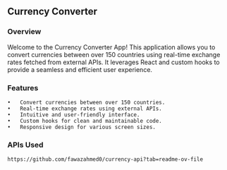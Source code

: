 ## Currency Converter

### Overview

Welcome to the Currency Converter App! This application allows you to convert currencies between over 150 countries using real-time exchange rates fetched from external APIs. It leverages React and custom hooks to provide a seamless and efficient user experience.

### Features

	•	Convert currencies between over 150 countries.
	•	Real-time exchange rates using external APIs.
	•	Intuitive and user-friendly interface.
	•	Custom hooks for clean and maintainable code.
	•	Responsive design for various screen sizes.

### APIs Used

    https://github.com/fawazahmed0/currency-api?tab=readme-ov-file